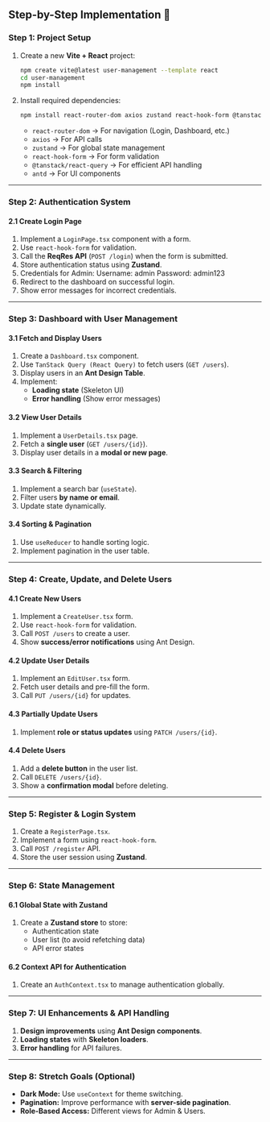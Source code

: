 ## Step-by-Step Implementation 🚀 

### **Step 1: Project Setup**
1. Create a new **Vite + React** project:
   ```sh
   npm create vite@latest user-management --template react
   cd user-management
   npm install
   ```
2. Install required dependencies:
   ```sh
   npm install react-router-dom axios zustand react-hook-form @tanstack/react-query antd
   ```
   - `react-router-dom` → For navigation (Login, Dashboard, etc.)
   - `axios` → For API calls
   - `zustand` → For global state management
   - `react-hook-form` → For form validation
   - `@tanstack/react-query` → For efficient API handling
   - `antd` → For UI components

---

### **Step 2: Authentication System**
#### **2.1 Create Login Page**
1. Implement a `LoginPage.tsx` component with a form.
2. Use `react-hook-form` for validation.
3. Call the **ReqRes API** (`POST /login`) when the form is submitted.
4. Store authentication status using **Zustand**.
5. Credentials for Admin:
Username: admin
Password: admin123
6. Redirect to the dashboard on successful login.
7. Show error messages for incorrect credentials.
---

### **Step 3: Dashboard with User Management**
#### **3.1 Fetch and Display Users**
1. Create a `Dashboard.tsx` component.
2. Use `TanStack Query (React Query)` to fetch users (`GET /users`).
3. Display users in an **Ant Design Table**.
4. Implement:
   - **Loading state** (Skeleton UI)
   - **Error handling** (Show error messages)

#### **3.2 View User Details**
1. Implement a `UserDetails.tsx` page.
2. Fetch a **single user** (`GET /users/{id}`).
3. Display user details in a **modal or new page**.

#### **3.3 Search & Filtering**
1. Implement a search bar (`useState`).
2. Filter users **by name or email**.
3. Update state dynamically.

#### **3.4 Sorting & Pagination**
1. Use `useReducer` to handle sorting logic.
2. Implement pagination in the user table.

---

### **Step 4: Create, Update, and Delete Users**
#### **4.1 Create New Users**
1. Implement a `CreateUser.tsx` form.
2. Use `react-hook-form` for validation.
3. Call `POST /users` to create a user.
4. Show **success/error notifications** using Ant Design.

#### **4.2 Update User Details**
1. Implement an `EditUser.tsx` form.
2. Fetch user details and pre-fill the form.
3. Call `PUT /users/{id}` for updates.

#### **4.3 Partially Update Users**
1. Implement **role or status updates** using `PATCH /users/{id}`.

#### **4.4 Delete Users**
1. Add a **delete button** in the user list.
2. Call `DELETE /users/{id}`.
3. Show a **confirmation modal** before deleting.

---

### **Step 5: Register & Login System**
1. Create a `RegisterPage.tsx`.
2. Implement a form using `react-hook-form`.
3. Call `POST /register` API.
4. Store the user session using **Zustand**.

---

### **Step 6: State Management**
#### **6.1 Global State with Zustand**
1. Create a **Zustand store** to store:
   - Authentication state
   - User list (to avoid refetching data)
   - API error states

#### **6.2 Context API for Authentication**
1. Create an `AuthContext.tsx` to manage authentication globally.

---

### **Step 7: UI Enhancements & API Handling**
1. **Design improvements** using **Ant Design components**.
2. **Loading states** with **Skeleton loaders**.
3. **Error handling** for API failures.

---

### **Step 8: Stretch Goals (Optional)**
- **Dark Mode:** Use `useContext` for theme switching.
- **Pagination:** Improve performance with **server-side pagination**.
- **Role-Based Access:** Different views for Admin & Users.
